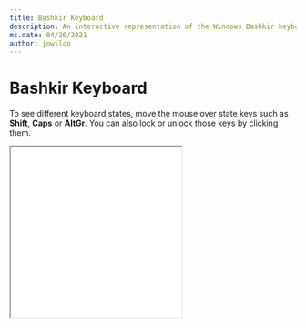 ```yaml
---
title: Bashkir Keyboard
description: An interactive representation of the Windows Bashkir keyboard. To see different keyboard states, click or move the mouse over the state keys.
ms.date: 04/26/2021
author: jowilco
---
```


# Bashkir Keyboard

To see different keyboard states, move the mouse over state keys such as **Shift**, **Caps** or **AltGr**. You can also lock or unlock those keys by clicking them.

<iframe src="kbdbash.html" height="300"></iframe>
